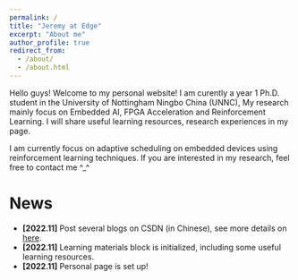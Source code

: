 ```yaml
---
permalink: /
title: "Jeremy at Edge"
excerpt: "About me"
author_profile: true
redirect_from: 
  - /about/
  - /about.html
---
```


Hello guys! Welcome to my personal website! I am curently a year 1 Ph.D. student in the University of Nottingham Ningbo China (UNNC), My research mainly focus on Embedded AI, FPGA Acceleration and Reinforcement Learning. I will share useful learning resources, research experiences in my page. 

I am currently focus on adaptive scheduling on embedded devices using reinforcement learning techniques. If you are interested in my research, feel free to contact me ^_^

News
======
* **[2022.11]** Post several blogs on CSDN (in Chinese), see more details on [here](https://blog.csdn.net/jeremy0621).
* **[2022.11]** Learning materials block is initialized, including some useful learning resources.
* **[2022.11]** Personal page is set up!
